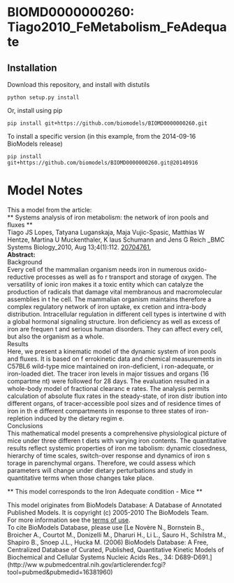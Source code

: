 # BIOMD0000000260: Tiago2010_FeMetabolism_FeAdequate

## Installation

Download this repository, and install with distutils

`python setup.py install`

Or, install using pip

`pip install git+https://github.com/biomodels/BIOMD0000000260.git`

To install a specific version (in this example, from the 2014-09-16 BioModels release)

`pip install git+https://github.com/biomodels/BIOMD0000000260.git@20140916`


# Model Notes


This a model from the article:  
** Systems analysis of iron metabolism: the network of iron pools and fluxes **   
Tiago JS Lopes, Tatyana Luganskaja, Maja Vujic-Spasic, Matthias W Hentze,
Martina U Muckenthaler, K laus Schumann and Jens G Reich _BMC Systems
Biology_2010, Aug 13;4(1):112.
[20704761](http://www.ncbi.nlm.nih.gov/pubmed/20704761),  
**Abstract:**   
Background  
Every cell of the mammalian organism needs iron in numerous oxido-reductive
processes as well as fo r transport and storage of oxygen. The versatility of
ionic iron makes it a toxic entity which can catalyze the production of
radicals that damage vital membranous and macromolecular assemblies in t he
cell. The mammalian organism maintains therefore a complex regulatory network
of iron uptake, ex cretion and intra-body distribution. Intracellular
regulation in different cell types is intertwine d with a global hormonal
signaling structure. Iron deficiency as well as excess of iron are frequen t
and serious human disorders. They can affect every cell, but also the organism
as a whole.  
Results  
Here, we present a kinematic model of the dynamic system of iron pools and
fluxes. It is based on f errokinetic data and chemical measurements in C57BL6
wild-type mice maintained on iron-deficient, i ron-adequate, or iron-loaded
diet. The tracer iron levels in major tissues and organs (16 compartme nt)
were followed for 28 days. The evaluation resulted in a whole-body model of
fractional clearanc e rates. The analysis permits calculation of absolute flux
rates in the steady-state, of iron distr ibution into different organs, of
tracer-accessible pool sizes and of residence times of iron in th e different
compartments in response to three states of iron-repletion induced by the
dietary regim e.  
Conclusions  
This mathematical model presents a comprehensive physiological picture of mice
under three differen t diets with varying iron contents. The quantitative
results reflect systemic properties of iron me tabolism: dynamic closedness,
hierarchy of time scales, switch-over response and dynamics of iron s torage
in parenchymal organs. Therefore, we could assess which parameters will change
under dietary perturbations and study in quantitative terms when those changes
take place.

** This model corresponds to the Iron Adequate condition - Mice **

This model originates from BioModels Database: A Database of Annotated
Published Models. It is copyright (c) 2005-2010 The BioModels Team.  
For more information see the [terms of
use](http://www.ebi.ac.uk/biomodels/legal.html).  
To cite BioModels Database, please use [Le Novère N., Bornstein B., Broicher
A., Courtot M., Donizelli M., Dharuri H., Li L., Sauro H., Schilstra M.,
Shapiro B., Snoep J.L., Hucka M. (2006) BioModels Database: A Free,
Centralized Database of Curated, Published, Quantitative Kinetic Models of
Biochemical and Cellular Systems Nucleic Acids Res., 34: D689-D691.](http://ww
w.pubmedcentral.nih.gov/articlerender.fcgi?tool=pubmed&pubmedid=16381960)


